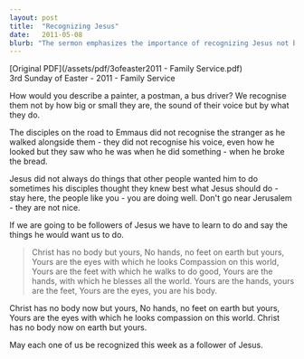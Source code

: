 ```yaml
---
layout: post
title:  "Recognizing Jesus"
date:   2011-05-08
blurb: "The sermon emphasizes the importance of recognizing Jesus not by his physical appearance but by his actions. It highlights the need for followers of Jesus to emulate his actions and compassion. The sermon concludes with a powerful reminder that as followers, we are the body of Christ on earth."
---
```

[Original PDF](/assets/pdf/3ofeaster2011 - Family Service.pdf)    
3rd Sunday of Easter - 2011 - Family Service

How would you describe a painter, a postman, a bus driver? We recognise them not by how big or small they are, the sound of their voice but by what they do.

The disciples on the road to Emmaus did not recognise the stranger as he walked alongside them - they did not recognise his voice, even how he looked but they saw who he was when he did something - when he broke the bread.

Jesus did not always do things that other people wanted him to do sometimes his disciples thought they knew best what Jesus should do - stay here, the people like you - you are doing well. Don't go near Jerusalem - they are not nice.

If we are going to be followers of Jesus we have to learn to do and say the things he would want us to do.

> Christ has no body but yours,
> No hands, no feet on earth but yours,
> Yours are the eyes with which he looks
> Compassion on this world,
> Yours are the feet with which he walks to do good,
> Yours are the hands, with which he blesses all the world.
> Yours are the hands, yours are the feet,
> Yours are the eyes, you are his body.

Christ has no body now but yours,
No hands, no feet on earth but yours,
Yours are the eyes with which he looks compassion on this world.
Christ has no body now on earth but yours.

May each one of us be recognized this week as a follower of Jesus.
